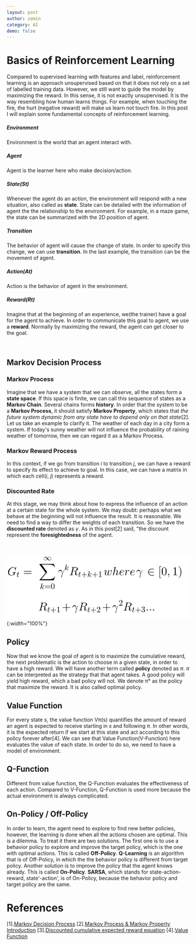 ```yaml
---
layout: post
author: zemin 
category: AI
demo: false 
---
```


# Basics of Reinforcement Learning

Compared to supervised learning with features and label, reinforcement learning is an approach unsupervised based on that it does not rely on a set of labelled training data. However, we still want to guide the model by maximizing the reward. In this sense, it is not exactly unsupervised. It is the way resembling how human learns things. For example, when touching the fire, the hurt (negative reward) will make us learn not touch fire. In this post I will explain some fundamental concepts of reinforcement learning.

##### Environment

Environment is the world that an agent interact with.

##### Agent

Agent is the learner here who make decision/action.

##### State(St)

Whenever the agent do an action, the environment will respond with a new situation, also called as **state**. State can be detailed with the information of agent the the relationship to the environment. For example, in a maze game, the state can be summarized with the 2D position of agent.

##### Transition

The behavior of agent will cause the change of state. In order to specify this change, we can use **transition**. In the last example, the transition can be the movement of agent.

##### Action(At)

Action is the behavior of agent in the environment.

##### Reward(Rt)

Imagine that at the beginning of an experience, we(the trainer) have a goal for the agent to achieve. In order to communicate this goal to agent, we use a **reward**. Normally by maximizing the reward, the agent can get closer to the goal.

&nbsp;

## Markov Decision Process

### Markov Process

Imagine that we have a system that we can observe, all the states form a **state space**. If this space is finite, we can call this sequence of states as a **Markov Chain**. Several chains forms **history**. In order that the system to be a **Markov Process**, it should satisfy **Markov Property**, which states that *the future system dynamic from any state have to depend only on that state*[2]. Let us take an example to clarify it. The weather of each day in a city form a system. If today's sunny weather will not influence the probability of raining weather of tomorrow, then we can regard it as a Markov Process.

### Markov Reward Process

In this context, if we go from transition *i* to transition *j*, we can have a reward to specify its effect to achieve to goal. In this case, we can have a matrix in which each cell(*i*, *j*) represents a reward.

### Discounted Rate

At this stage, we may think about how to express the influence of an action at a certain state for the whole system. We may doubt: perhaps what we behave at the beginning will not influence the result. It is reasonable. We need to find a way to differ the weights of each transition. So we have the **discounted rate** denoted as *γ*. As in this post[2] said, "the discount represent the **foresightedness** of the agent.

&nbsp;

![Alt text](https://raw.githubusercontent.com/zemin-xu/zemin-xu.github.io/master/assets/images/rl/cumulative_reward_equation.png " "){:width="100%"}

## Policy

Now that we know the goal of agent is to maximize the cumulative reward, the next problematic is the action to choose in a given state, in order to have a high reward. We will have another term called **policy** denoted as *π*. *π* can be interpreted as the strategy that that agent takes. A good policy will yield high reward, which a bad policy will not. We denote π* as the policy that maximize the reward. It is also called optimal policy.

## Value Function

For every state *s*, the value function Vπ(s) quantifies the amount of reward an agent is expected to receive starting in *s* and following *π*. In other words, it is the expected return if we start at this state and act according to this policy forever after[4]. We can see that Value Function(V-Function) here evaluates the value of each state. In order to do so, we need to have a model of environment.

## Q-Function

Different from value function, the Q-Function evaluates the effectiveness of each action. Compared to V-Function, Q-Function is used more because the actual environment is always complicated.

## On-Policy / Off-Policy

In order to learn, the agent need to explore to find new better policies, however, the learning is done when all the actions chosen are optimal. This is a dilemma. To treat it there are two solutions. The first one is to use a behavior policy to explore and improve the target policy, which is the one with optimal actions. This is called **Off-Policy**. **Q-Learning** is an algorithm that is of Off-Policy, in which the the behavior policy is different from target policy. Another solution is to improve the policy that the agent knows already. This is called **On-Policy**. **SARSA**, which stands for state-action-reward, state'-action', is of On-Policy, because the behavior policy and target policy are the same.

# References

[1].[Markov Decision Process](https://towardsdatascience.com/the-fundamentals-of-reinforcement-learning-177dd8626042)
[2].[Markov Process & Markov Property Introduction](https://towardsdatascience.com/the-fundamentals-of-reinforcement-learning-177dd8626042)
[3].[Discounted cumulative expected reward equation](https://www.freecodecamp.org/news/an-introduction-to-reinforcement-learning-4339519de419/)
[4].[Value Function](https://spinningup.openai.com/en/latest/spinningup/rl_intro.html)